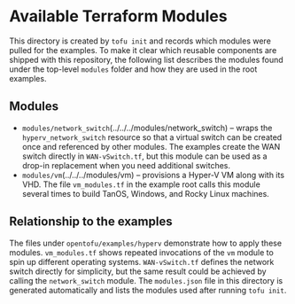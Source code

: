 # Available Terraform Modules

This directory is created by `tofu init` and records which modules were pulled for the examples. To make it clear which reusable components are shipped with this repository, the following list describes the modules found under the top-level `modules` folder and how they are used in the root examples.

## Modules

- `modules/network_switch`(../../../modules/network_switch) – wraps the `hyperv_network_switch` resource so that a virtual switch can be created once and referenced by other modules. The examples create the WAN switch directly in `WAN-vSwitch.tf`, but this module can be used as a drop-in replacement when you need additional switches.
- `modules/vm`(../../../modules/vm) – provisions a Hyper-V VM along with its VHD. The file `vm_modules.tf` in the example root calls this module several times to build TanOS, Windows, and Rocky Linux machines.

## Relationship to the examples

The files under `opentofu/examples/hyperv` demonstrate how to apply these modules. `vm_modules.tf` shows repeated invocations of the `vm` module to spin up different operating systems. `WAN-vSwitch.tf` defines the network switch directly for simplicity, but the same result could be achieved by calling the `network_switch` module. The `modules.json` file in this directory is generated automatically and lists the modules used after running `tofu init`.
